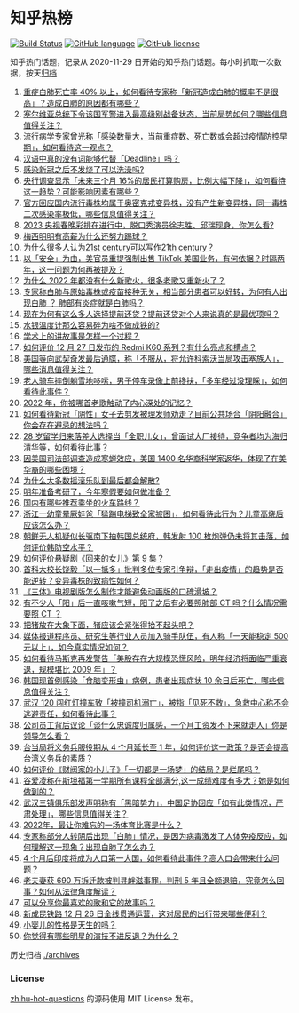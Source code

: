 # 知乎热榜
[![Build Status](https://github.com/ToWeLong/zhihu-hot-questions/workflows/CI/badge.svg)](https://github.com/ToWeLong/zhihu-hot-questions/actions)
[![GitHub language](https://img.shields.io/badge/language-golang-orange.svg)](https://golang.org/)
[![GitHub license](https://img.shields.io/github/license/ToWeLong/zhihu-hot-questions)](https://github.com/ToWeLong/zhihu-hot-questions/blob/main/LICENSE)

知乎热门话题，记录从 2020-11-29 日开始的知乎热门话题。每小时抓取一次数据，按天[归档](./archives)

<!-- BEGIN -->

1. [重症白肺死亡率 40% 以上，如何看待专家称「新冠造成白肺的概率不是很高」？造成白肺的原因都有哪些？](https://www.zhihu.com/question/575027111)
1. [塞尔维亚总统下令该国军警进入最高级别战备状态，当前局势如何？哪些信息值得关注？](https://www.zhihu.com/question/575019917)
1. [流行病学专家曾光称「感染数量大，当前重症数、死亡数或会超过疫情防控早期」，如何看待这一观点？](https://www.zhihu.com/question/574862777)
1. [汉语中真的没有词能够代替「Deadline」吗？](https://www.zhihu.com/question/574643824)
1. [感染新冠之后不发烧了可以洗澡吗?](https://www.zhihu.com/question/573362227)
1. [央行调查显示「未来三个月 16%的居民打算购房，比例大幅下降」，如何看待这一趋势？可能影响因素有哪些？](https://www.zhihu.com/question/575133293)
1. [官方回应国内流行毒株均属于奥密克戎变异株，没有产生新变异株，同一毒株二次感染率极低，哪些信息值得关注？](https://www.zhihu.com/question/575037891)
1. [2023 央视春晚彩排在进行中，脱口秀演员徐志胜、邱瑞现身，你怎么看?](https://www.zhihu.com/question/574607494)
1. [梅西明明有高薪为什么还努力踢球？](https://www.zhihu.com/question/573179213)
1. [为什么很多人认为21st century可以写作21th century？](https://www.zhihu.com/question/574375500)
1. [以「安全」为由，美官员重提强制出售 TikTok 美国业务，有何依据？时隔两年，这一问题为何再被提及？](https://www.zhihu.com/question/575044074)
1. [为什么 2022 年都没有什么新歌火，很多老歌又重新火了？](https://www.zhihu.com/question/561232755)
1. [专家称白肺与原始毒株或疫苗接种无关，相当部分患者可以好转，为何有人出现白肺 ？ 肺部有炎症就是白肺吗？](https://www.zhihu.com/question/575037796)
1. [现在为何有这么多人选择提前还贷？提前还贷对个人来说真的是最优项吗？](https://www.zhihu.com/question/574817157)
1. [水银温度计那么容易碎为啥不做成铁的?](https://www.zhihu.com/question/573526381)
1. [学术上的讲故事是怎样一个过程？](https://www.zhihu.com/question/35277905)
1. [如何评价 12 月 27 日发布的 Redmi K60 系列？有什么亮点和槽点？](https://www.zhihu.com/question/575051966)
1. [美国等向武契奇发最后通牒，称「不服从，将允许科索沃当局攻击塞族人」，哪些消息值得关注？](https://www.zhihu.com/question/574824497)
1. [老人骑车摔倒躺雪地哆嗦，男子停车录像上前搀扶，「多车经过没理睬」，如何看待此事件？](https://www.zhihu.com/question/574804431)
1. [2022 年，你被哪首老歌触动了内心深处的记忆？](https://www.zhihu.com/question/572104930)
1. [如何看待新冠「阴性」女子去剪发被理发师劝走？目前公共场合「阴阳融合」你会存在避忌的想法吗？](https://www.zhihu.com/question/574794040)
1. [28 岁留学归来落差大选择当「全职儿女」，曾面试大厂接待，竞争者均为海归清华等，如何看待此事？](https://www.zhihu.com/question/574798466)
1. [因美国司法部调查造成寒蝉效应，美国 1400 名华裔科学家返华，体现了在美华裔的哪些困境？](https://www.zhihu.com/question/574744831)
1. [为什么大多数摇滚乐队到最后都会解散?](https://www.zhihu.com/question/573638303)
1. [明年准备考研了，今年寒假要如何做准备？](https://www.zhihu.com/question/22519912)
1. [国内有哪些推荐乘坐的火车路线？](https://www.zhihu.com/question/290667976)
1. [浙江一幼童晕厥娃爸「猛踹电梯致全家被困」，如何看待此行为？儿童高烧后应该怎么办？](https://www.zhihu.com/question/574996174)
1. [朝鲜无人机疑似长驱南下拍韩国总统府，韩发射 100 枚炮弹仍未将其击落，如何评价韩防空水平？](https://www.zhihu.com/question/575017565)
1. [如何评价悬疑剧《回来的女儿》第 9 集？](https://www.zhihu.com/question/575057146)
1. [首科大校长饶毅「以一抵多」批判多位专家引争辩，「走出疫情」的趋势是否能逆转？变异毒株的致病性如何？](https://www.zhihu.com/question/574949561)
1. [《三体》电视剧版怎么制作才能避免动画版的口碑滑坡？](https://www.zhihu.com/question/574833407)
1. [有不少人「阳」后一直咳嗽气短，阳了之后有必要照肺部 CT 吗？什么情况需要照 CT ？](https://www.zhihu.com/question/574927684)
1. [把猪放在大象下面，猪应该会紧张得抬不起头吧？](https://www.zhihu.com/question/573617929)
1. [媒体报道程序员、研究生等行业人员加入骑手队伍，有人称「一天能稳定 500 元以上」，如今真实情况如何？](https://www.zhihu.com/question/574956758)
1. [如何看待马斯克再发警告「美股存在大规模恐慌风险，明年经济将面临严重衰退，规模堪比 2009 年」？](https://www.zhihu.com/question/574835594)
1. [韩国现首例感染「食脑变形虫」病例，患者出现症状 10 余日后死亡，哪些信息值得关注？](https://www.zhihu.com/question/574940172)
1. [武汉 120 闯红灯撞车致「被撞司机溺亡」，被指「见死不救」，急救中心称不会逃避责任，如何看待此事？](https://www.zhihu.com/question/574963643)
1. [公司员工背后议论「谈什么忠诚度归属感，一个月工资发不下来就走人」你是领导怎么看？](https://www.zhihu.com/question/574758698)
1. [台当局将义务兵服役期从 4 个月延长至 1 年，如何评价这一政策？是否会提高台湾义务兵的素质？](https://www.zhihu.com/question/575032780)
1. [如何评价《财阀家的小儿子》「一切都是一场梦」的结局？是烂尾吗？](https://www.zhihu.com/question/574780687)
1. [谷爱凌称在斯坦福第一学期所有课程全部满分,这一成绩难度有多大？她是如何做到的？](https://www.zhihu.com/question/574807396)
1. [武汉三镇俱乐部发声明称有「黑暗势力」，中国足协回应「如有此类情况，严肃处理」，哪些信息值得关注？](https://www.zhihu.com/question/575176634)
1. [2022年，最让你难忘的一场体育比赛是什么？](https://www.zhihu.com/question/575053536)
1. [专家称部分人转阴后出现「白肺」情况，是因为病毒激发了人体免疫反应，如何理解这一现象？出现白肺了怎么办？](https://www.zhihu.com/question/574855689)
1. [4 个月后印度将成为人口第一大国，如何看待此事件？高人口会带来什么问题？](https://www.zhihu.com/question/575036599)
1. [老夫妻获 690 万拆迁款被判寻衅滋事罪，判刑 5 年且全额退赔，究竟怎么回事？如何从法律角度解读？](https://www.zhihu.com/question/574918793)
1. [可以分享你最喜欢的歌和它的故事吗？](https://www.zhihu.com/question/569436143)
1. [新成昆铁路 12 月 26 日全线贯通运营，这对居民的出行带来哪些便利？](https://www.zhihu.com/question/574338248)
1. [小婴儿的性格是天生的吗？](https://www.zhihu.com/question/392986636)
1. [你觉得有哪些明星的演技不进反退？为什么？](https://www.zhihu.com/question/569014052)

<!-- END -->

历史归档 [./archives](./archives)


### License
[zhihu-hot-questions](https://github.com/towelong/zhihu-hot-questions) 的源码使用 MIT License 发布。